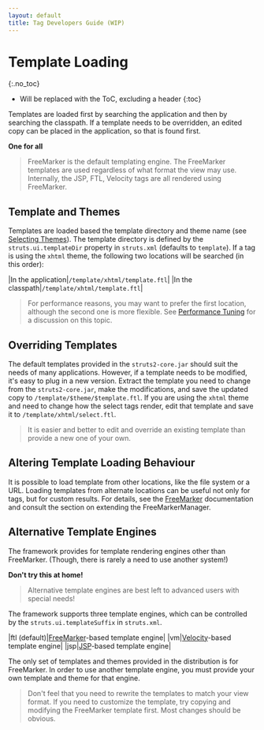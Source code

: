 ```yaml
---
layout: default
title: Tag Developers Guide (WIP)
---
```


# Template Loading
{:.no_toc}

* Will be replaced with the ToC, excluding a header
{:toc}

Templates are loaded first by searching the application and then by searching the classpath. If a template needs to be 
overridden, an edited copy can be placed in the application, so that is found first.

**One for all**

> FreeMarker is the default templating engine. The FreeMarker templates are used regardless of what format the view may 
> use. Internally, the JSP, FTL, Velocity tags are all rendered using FreeMarker.

## Template and Themes

Templates are loaded based the template directory and theme name (see [Selecting Themes](selecting-themes.html)). 
The template directory is defined by the `struts.ui.templateDir` property in `struts.xml` (defaults to `template`). 
If a tag is using the `xhtml` theme, the following two locations will be searched (in this order):

|In the application|`/template/xhtml/template.ftl`|
|In the classpath|`/template/xhtml/template.ftl`|

> For performance reasons, you may want to prefer the first location, although the second one is more flexible. 
> See [Performance Tuning](../core-developers/performance-tuning.html) for a discussion on this topic.

## Overriding Templates

The default templates provided in the `struts2-core.jar` should suit the needs of many applications. However, 
if a template needs to be modified, it's easy to plug in a new version. Extract the template you need to change from 
the `struts2-core.jar`, make the modifications, and save the updated copy to `/template/$theme/$template.ftl`. 
If you are using the `xhtml` theme and need to change how the select tags render, edit that template and save it to
`/template/xhtml/select.ftl`.

> It is easier and better to edit and override an existing template than provide a new one of your own.

## Altering Template Loading Behaviour

It is possible to load template from other locations, like the file system or a URL. Loading templates from alternate 
locations can be useful not only for tags, but for custom results. For details, see the [FreeMarker](freemarker.html) 
documentation and consult the section on extending the FreeMarkerManager.

## Alternative Template Engines

The framework provides for template rendering engines other than FreeMarker. (Though, there is rarely a need to use 
another system!)

**Don't try this at home!**

> Alternative template engines are best left to advanced users with special needs!

The framework supports three template engines, which can be controlled by the `struts.ui.templateSuffix` in 
`struts.xml`.

|ftl (default)|[FreeMarker](freemarker.html)-based template engine|
|vm|[Velocity](velocity.html)-based template engine|
|jsp|[JSP](jsp.html)-based template engine|

The only set of templates and themes provided in the distribution is for FreeMarker. In order to use another template 
engine, you must provide your own template and theme for that engine.

> Don't feel that you need to rewrite the templates to match your view format. If you need to customize the template, 
> try copying and modifying the FreeMarker template first. Most changes should be obvious.
